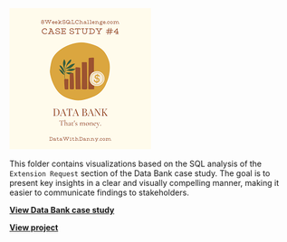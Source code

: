 ![Project Logo](../images/case4_logo.png)

This folder contains visualizations based on the SQL analysis of the `Extension Request` section of the Data Bank case study. The goal is to present key insights in a clear and visually compelling manner, making it easier to communicate findings to stakeholders.  

[**View Data Bank case study**](https://github.com/shdrn2402/Eight-week-SQL-challenge/tree/main/Case%20Study%20%234-Data%20Bank)

[**View project**](https://nbviewer.org/github/shdrn2402/Eight-week-SQL-challenge_Visualization/blob/main/Case%20Study%20%234-Data%20Bank/Case_4_ext_visualization.ipynb)